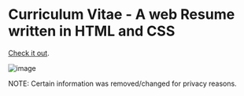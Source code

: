# Curriculum Vitae - A web Resume written in HTML and CSS
[Check it out](https://harumiame.github.io/CV/).

![image](https://github.com/user-attachments/assets/73e9c69b-1ff7-439e-a48f-da9016eb54b1)

NOTE: Certain information was removed/changed for privacy reasons. 
